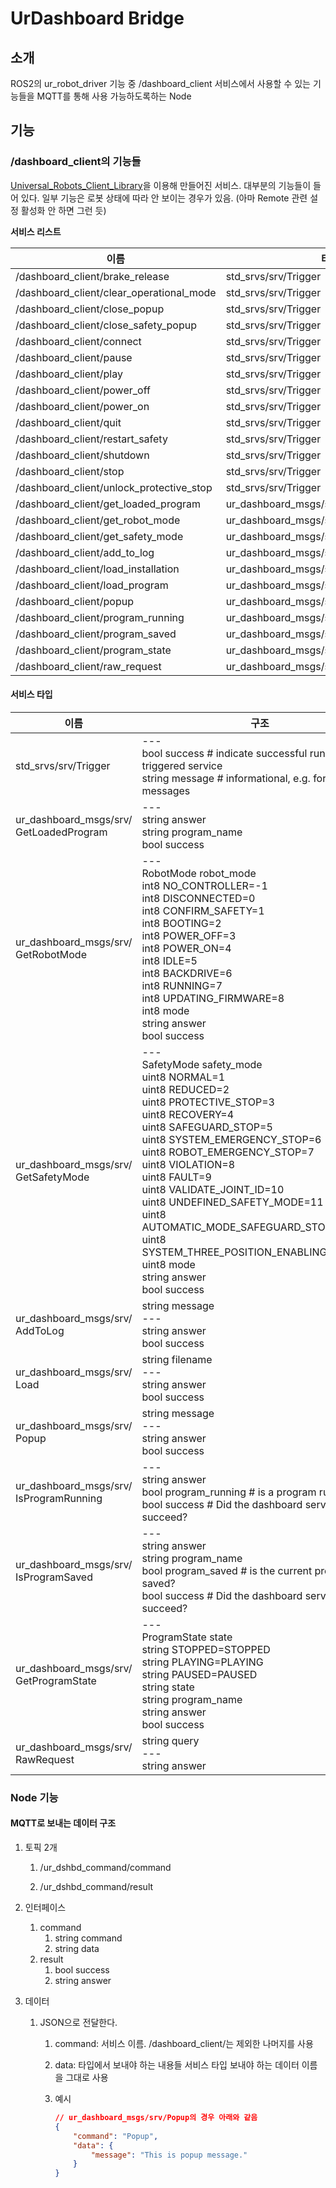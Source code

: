 # UrDashboard Bridge

## 소개

ROS2의 ur_robot_driver 기능 중 /dashboard_client 서비스에서 사용할 수 있는 기능들을 MQTT를 통해 사용 가능하도록하는 Node



## 기능

### /dashboard_client의 기능들

[Universal_Robots_Client_Library](https://github.com/UniversalRobots/Universal_Robots_Client_Library)을 이용해 만들어진 서비스. 대부분의 기능들이 들어 있다. 일부 기능은 로봇 상태에 따라 안 보이는 경우가 있음. (아마 Remote 관련 설정 활성화 안 하면 그런 듯)

**서비스 리스트**

| 이름 | 타입 |
| ---- | ---- |
| /dashboard_client/brake_release | std_srvs/srv/Trigger |
| /dashboard_client/clear_operational_mode | std_srvs/srv/Trigger |
| /dashboard_client/close_popup | std_srvs/srv/Trigger |
| /dashboard_client/close_safety_popup | std_srvs/srv/Trigger |
| /dashboard_client/connect | std_srvs/srv/Trigger |
| /dashboard_client/pause | std_srvs/srv/Trigger |
| /dashboard_client/play | std_srvs/srv/Trigger |
| /dashboard_client/power_off | std_srvs/srv/Trigger |
| /dashboard_client/power_on | std_srvs/srv/Trigger |
| /dashboard_client/quit | std_srvs/srv/Trigger |
| /dashboard_client/restart_safety | std_srvs/srv/Trigger |
| /dashboard_client/shutdown | std_srvs/srv/Trigger |
| /dashboard_client/stop | std_srvs/srv/Trigger |
| /dashboard_client/unlock_protective_stop | std_srvs/srv/Trigger |
| /dashboard_client/get_loaded_program | ur_dashboard_msgs/srv/GetLoadedProgram |
| /dashboard_client/get_robot_mode | ur_dashboard_msgs/srv/GetRobotMode |
| /dashboard_client/get_safety_mode | ur_dashboard_msgs/srv/GetSafetyMode |
| /dashboard_client/add_to_log | ur_dashboard_msgs/srv/AddToLog |
| /dashboard_client/load_installation | ur_dashboard_msgs/srv/Load |
| /dashboard_client/load_program | ur_dashboard_msgs/srv/Load |
| /dashboard_client/popup | ur_dashboard_msgs/srv/Popup |
| /dashboard_client/program_running | ur_dashboard_msgs/srv/IsProgramRunning |
| /dashboard_client/program_saved | ur_dashboard_msgs/srv/IsProgramSaved |
| /dashboard_client/program_state | ur_dashboard_msgs/srv/GetProgramState |
| /dashboard_client/raw_request | ur_dashboard_msgs/srv/RawRequest |

#### 서비스 타입

| 이름                                         | 구조                                                         |
| -------------------------------------------- | ------------------------------------------------------------ |
| std_srvs/srv/Trigger                         | ---<br/>bool success   # indicate successful run of triggered service<br/>string message # informational, e.g. for error messages |
| ur_dashboard_msgs/srv/<br />GetLoadedProgram | ---<br/>string answer<br/>string program_name<br/>bool success |
| ur_dashboard_msgs/srv/<br />GetRobotMode     | ---<br/>RobotMode robot_mode<br/>        int8 NO_CONTROLLER=-1<br/>        int8 DISCONNECTED=0<br/>        int8 CONFIRM_SAFETY=1<br/>        int8 BOOTING=2<br/>        int8 POWER_OFF=3<br/>        int8 POWER_ON=4<br/>        int8 IDLE=5<br/>        int8 BACKDRIVE=6<br/>        int8 RUNNING=7<br/>        int8 UPDATING_FIRMWARE=8<br/>        int8 mode<br/>string answer<br/>bool success |
| ur_dashboard_msgs/srv/<br />GetSafetyMode    | ---<br/>SafetyMode safety_mode<br/>        uint8 NORMAL=1<br/>        uint8 REDUCED=2<br/>        uint8 PROTECTIVE_STOP=3<br/>        uint8 RECOVERY=4<br/>        uint8 SAFEGUARD_STOP=5<br/>        uint8 SYSTEM_EMERGENCY_STOP=6<br/>        uint8 ROBOT_EMERGENCY_STOP=7<br/>        uint8 VIOLATION=8<br/>        uint8 FAULT=9<br/>        uint8 VALIDATE_JOINT_ID=10<br/>        uint8 UNDEFINED_SAFETY_MODE=11<br/>        uint8 AUTOMATIC_MODE_SAFEGUARD_STOP=12<br/>        uint8 SYSTEM_THREE_POSITION_ENABLING_STOP=13<br/>        uint8 mode<br/>string answer<br/>bool success |
| ur_dashboard_msgs/srv/<br />AddToLog         | string message<br/>---<br/>string answer<br/>bool success    |
| ur_dashboard_msgs/srv/<br />Load             | string filename<br/>---<br/>string answer<br/>bool success   |
| ur_dashboard_msgs/srv/<br />Popup            | string message<br/>---<br/>string answer<br/>bool success    |
| ur_dashboard_msgs/srv/<br />IsProgramRunning | ---<br/>string answer<br/>bool program_running # is a program running?<br/>bool success # Did the dashboard server call succeed? |
| ur_dashboard_msgs/srv/<br />IsProgramSaved   | ---<br/>string answer<br/>string program_name<br/>bool program_saved # is the current program saved?<br/>bool success # Did the dashboard server call succeed? |
| ur_dashboard_msgs/srv/<br />GetProgramState  | ---<br/>ProgramState state<br/>        string STOPPED=STOPPED<br/>        string PLAYING=PLAYING<br/>        string PAUSED=PAUSED<br/>        string state<br/>string program_name<br/>string answer<br/>bool success |
| ur_dashboard_msgs/srv/<br />RawRequest       | string query<br/>---<br/>string answer                       |

### Node 기능

#### MQTT로 보내는 데이터 구조

1. 토픽 2개

   1. /ur_dshbd_command/command

   2. /ur_dshbd_command/result

2. 인터페이스

   1. command
      1. string command
      2. string data
   2. result
      1. bool success
      2. string answer

3. 데이터

   1. JSON으로 전달한다.

      1. command: 서비스 이름. /dashboard_client/는 제외한 나머지를 사용

      2. data: 타입에서 보내야 하는 내용들 서비스 타입 보내야 하는 데이터 이름을 그대로 사용

      3. 예시

         ```json
         // ur_dashboard_msgs/srv/Popup의 경우 아래와 같음
         {
             "command": "Popup",
             "data": {
                 "message": "This is popup message."
             }
         }
         ```
